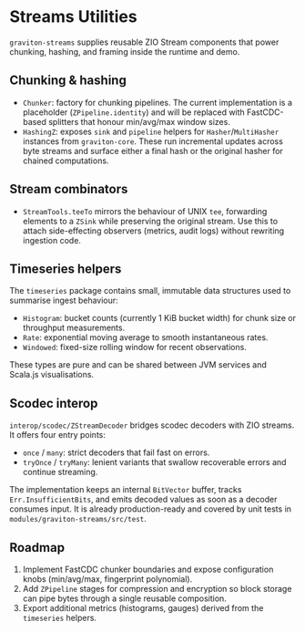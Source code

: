 # Streams Utilities

`graviton-streams` supplies reusable ZIO Stream components that power chunking, hashing, and framing inside the runtime and demo.

## Chunking & hashing

- `Chunker`: factory for chunking pipelines. The current implementation is a placeholder (`ZPipeline.identity`) and will be replaced with FastCDC-based splitters that honour min/avg/max window sizes.
- `HashingZ`: exposes `sink` and `pipeline` helpers for `Hasher`/`MultiHasher` instances from `graviton-core`. These run incremental updates across byte streams and surface either a final hash or the original hasher for chained computations.

## Stream combinators

- `StreamTools.teeTo` mirrors the behaviour of UNIX `tee`, forwarding elements to a `ZSink` while preserving the original stream. Use this to attach side-effecting observers (metrics, audit logs) without rewriting ingestion code.

## Timeseries helpers

The `timeseries` package contains small, immutable data structures used to summarise ingest behaviour:

- `Histogram`: bucket counts (currently 1 KiB bucket width) for chunk size or throughput measurements.
- `Rate`: exponential moving average to smooth instantaneous rates.
- `Windowed`: fixed-size rolling window for recent observations.

These types are pure and can be shared between JVM services and Scala.js visualisations.

## Scodec interop

`interop/scodec/ZStreamDecoder` bridges scodec decoders with ZIO streams. It offers four entry points:

- `once` / `many`: strict decoders that fail fast on errors.
- `tryOnce` / `tryMany`: lenient variants that swallow recoverable errors and continue streaming.

The implementation keeps an internal `BitVector` buffer, tracks `Err.InsufficientBits`, and emits decoded values as soon as a decoder consumes input. It is already production-ready and covered by unit tests in `modules/graviton-streams/src/test`.

## Roadmap

1. Implement FastCDC chunker boundaries and expose configuration knobs (min/avg/max, fingerprint polynomial).
2. Add `ZPipeline` stages for compression and encryption so block storage can pipe bytes through a single reusable composition.
3. Export additional metrics (histograms, gauges) derived from the `timeseries` helpers.
